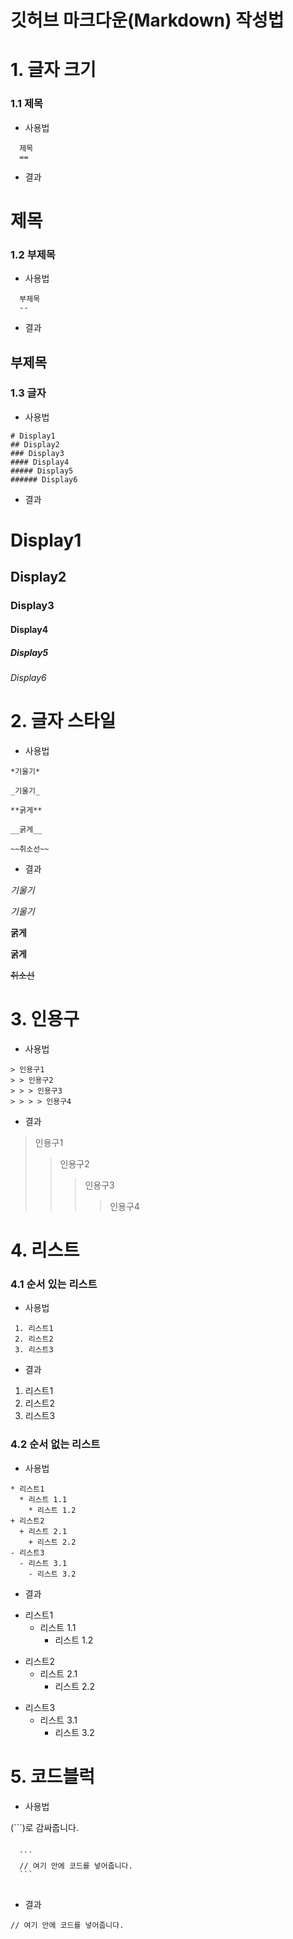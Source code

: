 깃허브 마크다운(Markdown) 작성법
=====


# 1. 글자 크기

### 1.1 제목
- 사용법

```
  제목
  ==
```

- 결과

제목
==


### 1.2 부제목
- 사용법

```
  부제목
  --
```

- 결과

부제목
--


### 1.3 글자
- 사용법

```
# Display1
## Display2
### Display3
#### Display4
##### Display5
###### Display6
```
- 결과

# Display1
## Display2
### Display3
#### Display4
##### Display5
###### Display6


# 2. 글자 스타일
- 사용법

```
*기울기*

_기울기_

**굵게**

__굵게__

~~취소선~~
```

- 결과

*기울기*

_기울기_

**굵게**

__굵게__

~~취소선~~

# 3. 인용구
- 사용법

```
> 인용구1
> > 인용구2
> > > 인용구3
> > > > 인용구4
```

- 결과

> 인용구1
> > 인용구2
> > > 인용구3
> > > > 인용구4


# 4. 리스트
### 4.1 순서 있는 리스트
- 사용법

```
 1. 리스트1
 2. 리스트2
 3. 리스트3
```
- 결과

 1. 리스트1
 2. 리스트2
 3. 리스트3
 
 ### 4.2 순서 없는 리스트
 
- 사용법

```
* 리스트1
  * 리스트 1.1
    * 리스트 1.2
+ 리스트2
  + 리스트 2.1
    + 리스트 2.2
- 리스트3
  - 리스트 3.1
    - 리스트 3.2
```
- 결과

* 리스트1
  * 리스트 1.1
    * 리스트 1.2
+ 리스트2
  + 리스트 2.1
    + 리스트 2.2
- 리스트3
  - 리스트 3.1
    - 리스트 3.2

# 5. 코드블럭

- 사용법 

(```)로 감싸줍니다.

<pre>
<code>
  ```
  // 여기 안에 코드를 넣어줍니다.
  ```
</code>
</pre>

- 결과

```
// 여기 안에 코드를 넣어줍니다.
```
